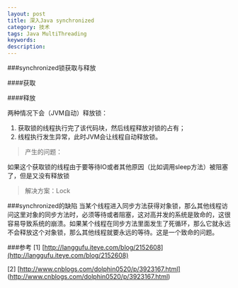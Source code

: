 ```yaml
---
layout: post
title: 深入Java synchronized
category: 技术
tags: Java MultiThreading
keywords: 
description: 
---
```



###synchronized锁获取与释放

####获取


####释放

两种情况下会（JVM自动）释放锁：

1. 获取锁的线程执行完了该代码块，然后线程释放对锁的占有；
2. 线程执行发生异常，此时JVM会让线程自动释放锁。

>产生的问题：

如果这个获取锁的线程由于要等待IO或者其他原因（比如调用sleep方法）被阻塞了，但是又没有释放锁

>解决方案：Lock


###synchronized的缺陷
当某个线程进入同步方法获得对象锁，那么其他线程访问这里对象的同步方法时，必须等待或者阻塞，这对高并发的系统是致命的，这很容易导致系统的崩溃。如果某个线程在同步方法里面发生了死循环，那么它就永远不会释放这个对象锁，那么其他线程就要永远的等待。这是一个致命的问题。


###参考
[1] [http://langgufu.iteye.com/blog/2152608](http://langgufu.iteye.com/blog/2152608)

[2] [http://www.cnblogs.com/dolphin0520/p/3923167.html] (http://www.cnblogs.com/dolphin0520/p/3923167.html)